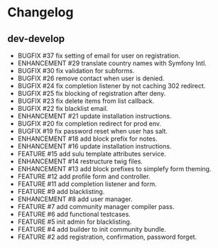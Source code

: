 # Changelog

## dev-develop

 - BUGFIX      #37    fix setting of email for user on registration.
 - ENHANCEMENT #29    translate country names with Symfony Intl.
 - BUGFIX      #30    fix validation for subforms.
 - BUGFIX      #26    remove contact when user is denied.
 - BUGFIX      #24    fix completion listener by not caching 302 redirect.
 - BUGFIX      #25    fix blocking of registration after deny.
 - BUGFIX      #23    fix delete items from list callback.
 - BUGFIX      #22    fix blacklist email.
 - ENHANCEMENT #21    update installation instructions.
 - BUGFIX      #20    fix completion redirect for prod env.
 - BUGFIX      #19    fix password reset when user has salt.
 - ENHANCEMENT #18    add block prefix for notes.
 - ENHANCEMENT #16    update installation instructions.
 - FEATURE     #15    add sulu template attributes service.
 - ENHANCEMENT #14    restructure twig files.
 - ENHANCEMENT #13    add block prefixes to simplefy form theming.
 - FEATURE     #12    add profile form and controller.
 - FEATURE     #11    add completion listener and form.
 - FEATURE     #9     add blacklisting.
 - ENHANCEMENT #8     add user manager.
 - FEATURE     #7     add community manager compiler pass.
 - FEATURE     #6     add functional testcases.
 - FEATURE     #5     init admin for blacklisting.
 - FEATURE     #4     add builder to init community bundle.
 - FEATURE     #2     add registration, confirmation, password forget.

